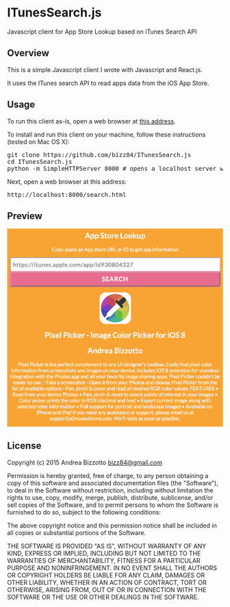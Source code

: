 # ITunesSearch.js
Javascript client for App Store Lookup based on iTunes Search API

## Overview
This is a simple Javascript client I wrote with Javascript and React.js. 

It uses the ITunes search API to read apps data from the iOS App Store.

## Usage

To run this client as-is, open a web browser at [this address](http://www.musevisions.com/lookup/search.html).


To install and run this client on your machine, follow these instructions (tested on Mac OS X):
<pre>
git clone https://github.com/bizz84/ITunesSearch.js
cd ITunesSearch.js
python -m SimpleHTTPServer 8000 # opens a localhost server with port 8000
</pre>

Next, open a web browser at this address:
<pre>
http://localhost:8000/search.html
</pre>

## Preview

![ITunesSearch.js preview](https://github.com/bizz84/ITunesSearch.js/raw/master/preview/AppStoreLookup.png "ITunesSearch.js preview")

## License
Copyright (c) 2015 Andrea Bizzotto bizz84@gmail.com

Permission is hereby granted, free of charge, to any person obtaining a copy of this software and associated documentation files (the "Software"), to deal in the Software without restriction, including without limitation the rights to use, copy, modify, merge, publish, distribute, sublicense, and/or sell copies of the Software, and to permit persons to whom the Software is furnished to do so, subject to the following conditions:

The above copyright notice and this permission notice shall be included in all copies or substantial portions of the Software.

THE SOFTWARE IS PROVIDED "AS IS", WITHOUT WARRANTY OF ANY KIND, EXPRESS OR IMPLIED, INCLUDING BUT NOT LIMITED TO THE WARRANTIES OF MERCHANTABILITY, FITNESS FOR A PARTICULAR PURPOSE AND NONINFRINGEMENT. IN NO EVENT SHALL THE AUTHORS OR COPYRIGHT HOLDERS BE LIABLE FOR ANY CLAIM, DAMAGES OR OTHER LIABILITY, WHETHER IN AN ACTION OF CONTRACT, TORT OR OTHERWISE, ARISING FROM, OUT OF OR IN CONNECTION WITH THE SOFTWARE OR THE USE OR OTHER DEALINGS IN THE SOFTWARE.

